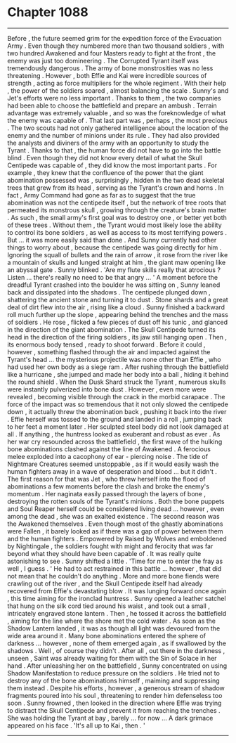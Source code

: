 
# Chapter 1088


---

Before , the future seemed grim for the expedition force of the Evacuation Army . Even though they numbered more than two thousand soldiers , with two hundred Awakened and four Masters ready to fight at the front , the enemy was just too domineering .
The Corrupted Tyrant itself was tremendously dangerous . The army of bone monstrosities was no less threatening . However , both Effie and Kai were incredible sources of strength , acting as force multipliers for the whole regiment . With their help , the power of the soldiers soared , almost balancing the scale .
Sunny's and Jet's efforts were no less important . Thanks to them , the two companies had been able to choose the battlefield and prepare an ambush . Terrain advantage was extremely valuable , and so was the foreknowledge of what the enemy was capable of .
That last part was , perhaps , the most precious . The two scouts had not only gathered intelligence about the location of the enemy and the number of minions under its rule . They had also provided the analysts and diviners of the army with an opportunity to study the Tyrant .
Thanks to that , the human force did not have to go into the battle blind . Even though they did not know every detail of what the Skull Centipede was capable of , they did know the most important parts .
For example , they knew that the confluence of the power that the giant abomination possessed was , surprisingly , hidden in the two dead skeletal trees that grew from its head , serving as the Tyrant's crown and horns .
In fact , Army Command had gone as far as to suggest that the true abomination was not the centipede itself , but the network of tree roots that permeated its monstrous skull , growing through the creature's brain matter .
As such , the small army's first goal was to destroy one , or better yet both of these trees . Without them , the Tyrant would most likely lose the ability to control its bone soldiers , as well as access to its most terrifying powers .
But ... it was more easily said than done .
And Sunny currently had other things to worry about , because the centipede was going directly for him .
Ignoring the squall of bullets and the rain of arrow , it rose from the river like a mountain of skulls and lunged straight at him , the giant maw opening like an abyssal gate .
Sunny blinked .
'Are my flute skills really that atrocious ? Listen ... there's really no need to be that angry ... '
A moment before the dreadful Tyrant crashed into the boulder he was sitting on , Sunny leaned back and dissipated into the shadows . The centipede plunged down , shattering the ancient stone and turning it to dust . Stone shards and a great deal of dirt flew into the air , rising like a cloud .
Sunny finished a backward roll much further up the slope , appearing behind the trenches and the mass of soldiers . He rose , flicked a few pieces of dust off his tunic , and glanced in the direction of the giant abomination .
The Skull Centipede turned its head in the direction of the firing soldiers , its jaw still hanging open . Then , its enormous body tensed , ready to shoot forward .
Before it could , however , something flashed through the air and impacted against the Tyrant's head ... the mysterious projectile was none other than Effie , who had used her own body as a siege ram . After rushing through the battlefield like a hurricane , she jumped and made her body into a ball , hiding it behind the round shield .
When the Dusk Shard struck the Tyrant , numerous skulls were instantly pulverized into bone dust . However , even more were revealed , becoming visible through the crack in the morbid carapace .
The force of the impact was so tremendous that it not only slowed the centipede down , it actually threw the abomination back , pushing it back into the river .
Effie herself was tossed to the ground and landed in a roll , jumping back to her feet a moment later . Her sculpted steel body did not look damaged at all . If anything , the huntress looked as exuberant and robust as ever .
As her war cry resounded across the battlefield , the first wave of the hulking bone abominations clashed against the line of Awakened .
A ferocious melee exploded into a cacophony of ear - piercing noise . The tide of Nightmare Creatures seemed unstoppable , as if it would easily wash the human fighters away in a wave of desperation and blood ... but it didn't .
The first reason for that was Jet , who threw herself into the flood of abominations a few moments before the clash and broke the enemy's momentum . Her naginata easily passed through the layers of bone , destroying the rotten souls of the Tyrant's minions .
Both the bone puppets and Soul Reaper herself could be considered living dead ... however , even among the dead , she was an exalted existence .
The second reason was the Awakened themselves . Even though most of the ghastly abominations were Fallen , it barely looked as if there was a gap of power between them and the human fighters . Empowered by Raised by Wolves and emboldened by Nightingale , the soldiers fought with might and ferocity that was far beyond what they should have been capable of .
It was really quite astonishing to see .
Sunny shifted a little .
'Time for me to enter the fray as well , I guess . '
He had to act restrained in this battle ... however , that did not mean that he couldn't do anything .
More and more bone fiends were crawling out of the river , and the Skull Centipede itself had already recovered from Effie's devastating blow . It was lunging forward once again , this time aiming for the ironclad huntress .
Sunny opened a leather satchel that hung on the silk cord tied around his waist , and took out a small , intricately engraved stone lantern . Then , he tossed it across the battlefield , aiming for the line where the shore met the cold water .
As soon as the Shadow Lantern landed , it was as though all light was devoured from the wide area around it . Many bone abominations entered the sphere of darkness ... however , none of them emerged again , as if swallowed by the shadows .
Well , of course they didn't . After all , out there in the darkness , unseen , Saint was already waiting for them with the Sin of Solace in her hand .
After unleashing her on the battlefield , Sunny concentrated on using Shadow Manifestation to reduce pressure on the soldiers . He tried not to destroy any of the bone abominations himself , maiming and suppressing them instead .
Despite his efforts , however , a generous stream of shadow fragments poured into his soul , threatening to render him defenseless too soon .
Sunny frowned , then looked in the direction where Effie was trying to distract the Skull Centipede and prevent it from reaching the trenches . She was holding the Tyrant at bay , barely ... for now ...
A dark grimace appeared on his face .
'It's all up to Kai , then . '

---

